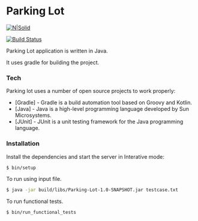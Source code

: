 # Parking Lot

[![N|Solid](https://cturtle.co/wp-content/uploads/2020/10/gojek_3_zqwl-150x150.jpg)](https://nodesource.com/products/nsolid)

[![Build Status](https://travis-ci.org/joemccann/dillinger.svg?branch=master)](https://travis-ci.org/joemccann/dillinger)

Parking Lot application is written in Java.

It uses gradle for building the project.

### Tech

Parking lot uses a number of open source projects to work properly:

* [Gradle] - Gradle is a build automation tool based on Groovy and Kotlin.
* [Java] - Java is a high-level programming language developed by Sun Microsystems.
* [JUnit] - JUnit is a unit testing framework for the Java programming language.

### Installation

Install the dependencies and start the server in Interative mode:
```sh
$ bin/setup
```

To run using input file.
```sh
$ java -jar build/libs/Parking-Lot-1.0-SNAPSHOT.jar testcase.txt
```

To run functional tests.
```sh
$ bin/run_functional_tests
```